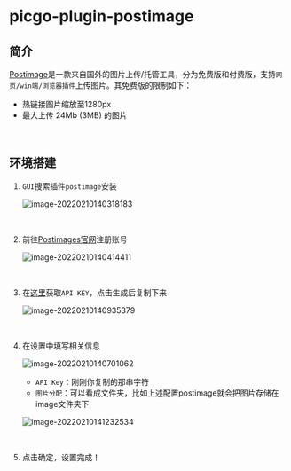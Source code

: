# picgo-plugin-postimage

## 简介

[Postimage](https://postimages.org/)是一款来自国外的图片上传/托管工具，分为免费版和付费版，支持`网页/win端/浏览器插件`上传图片。其免费版的限制如下：

- 热链接图片缩放至1280px
- 最大上传 24Mb (3MB) 的图片

<br>

## 环境搭建

1. `GUI`搜索插件`postimage`安装

   ![image-20220210140318183](https://i.postimg.cc/wTXTJsMH/202202101403245.png)

   <br>

2. 前往[Postimages官网](https://postimages.org/)注册账号

   ![image-20220210140414411](https://i.postimg.cc/sgfQgJcb/202202101404530.png)

   <br>

3. 在[这里](https://postimages.org/login/api)获取`API KEY`，点击生成后复制下来

   ![image-20220210140935379](https://i.postimg.cc/sfbSHG5b/202202101409559.png)

   <br>

4. 在设置中填写相关信息

   ![image-20220210140701062](https://i.postimg.cc/k4Cz8Dp6/202202101407128.png)

   - `API Key`：刚刚你复制的那串字符
   - `图片分配`：可以看成文件夹，比如上述配置postimage就会把图片存储在image文件夹下

   ![image-20220210141232534](https://i.postimg.cc/7hQyXyCy/202202101412712.png)

   <br>

5. 点击确定，设置完成！

   

   
